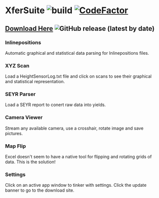 # XferSuite ![build](https://github.com/bradmartin333/XferSuite/actions/workflows/dotnet.yml/badge.svg) [![CodeFactor](https://www.codefactor.io/repository/github/bradmartin333/xfersuite/badge/master)](https://www.codefactor.io/repository/github/bradmartin333/xfersuite/overview/master)

## **[Download Here](https://bradmartin333.github.io/utility/XferSuite)** ![GitHub release (latest by date)](https://img.shields.io/github/v/release/bradmartin333/xfersuite)
### Inlinepositions
Automatic graphical and statistical data parsing for Inlinepositions files.
### XYZ Scan
Load a HeightSensorLog.txt file and click on scans to see their graphical and statistical representation.
### SEYR Parser
Load a SEYR report to conert raw data into yields.
### Camera Viewer
Stream any available camera, use a crosshair, rotate image and save pictures.
### Map Flip
Excel doesn't seem to have a native tool for flipping and rotating grids of data.
This is the solution!
### Settings
Click on an active app window to tinker with settings.
Click the update banner to go to the download site.
